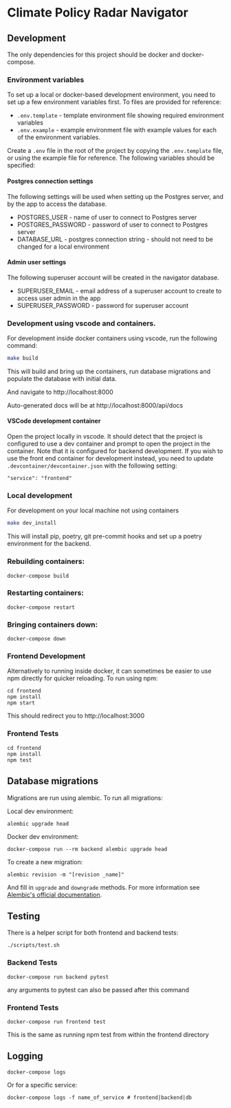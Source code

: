 # Climate Policy Radar Navigator

## Development

The only dependencies for this project should be docker and docker-compose.

### Environment variables
To set up a local or docker-based development environment, you need to set up a few environment variables first. To files are provided for reference:

- `.env.template` - template environment file showing required environment variables
- `.env.example`  - example environment file with example values for each of the environment variables.

Create a `.env` file in the root of the project by copying the `.env.template` file, or using the example file for reference. The following variables should be specified:

#### Postgres connection settings

The following settings will be used when setting up the Postgres server, and by the app to access the database.

- POSTGRES_USER - name of user to connect to Postgres server
- POSTGRES_PASSWORD - password of user to connect to Postgres server
- DATABASE_URL - postgres connection string - should not need to be changed for a local environment

#### Admin user settings

The following superuser account will be created in the navigator database.

- SUPERUSER_EMAIL - email address of a superuser account to create to access user admin in the app
- SUPERUSER_PASSWORD - password for superuser account

### Development using vscode and containers.

For development inside docker containers using vscode, run the following command:

```bash
make build
```

This will build and bring up the containers, run database migrations and populate the database with initial data.

And navigate to http://localhost:8000

Auto-generated docs will be at
http://localhost:8000/api/docs

#### VSCode development container

Open the project locally in vscode. It should detect that the project is configured to use a dev container 
and prompt to open the project in the container. Note that it is configured for backend development. If you wish to use the front end container for development instead, you need to update `.devcontainer/devcontainer.json` with the following setting:

```
"service": "frontend"
```

### Local development

For development on your local machine not using containers

```bash
make dev_install
```

This will install pip, poetry, git pre-commit hooks and set up a poetry environment for the backend.

### Rebuilding containers:

```
docker-compose build
```

### Restarting containers:

```
docker-compose restart
```

### Bringing containers down:

```
docker-compose down
```

### Frontend Development

Alternatively to running inside docker, it can sometimes be easier
to use npm directly for quicker reloading. To run using npm:

```
cd frontend
npm install
npm start
```

This should redirect you to http://localhost:3000

### Frontend Tests

```
cd frontend
npm install
npm test
```

## Database migrations

Migrations are run using alembic. To run all migrations:

Local dev environment:
```
alembic upgrade head
```

Docker dev environment:
```
docker-compose run --rm backend alembic upgrade head
```

To create a new migration:

```
alembic revision -m "[revision _name]"
```

And fill in `upgrade` and `downgrade` methods. For more information see
[Alembic's official documentation](https://alembic.sqlalchemy.org/en/latest/tutorial.html#create-a-migration-script).

## Testing

There is a helper script for both frontend and backend tests:

```
./scripts/test.sh
```

### Backend Tests

```
docker-compose run backend pytest
```

any arguments to pytest can also be passed after this command

### Frontend Tests

```
docker-compose run frontend test
```

This is the same as running npm test from within the frontend directory

## Logging

```
docker-compose logs
```

Or for a specific service:

```
docker-compose logs -f name_of_service # frontend|backend|db
```